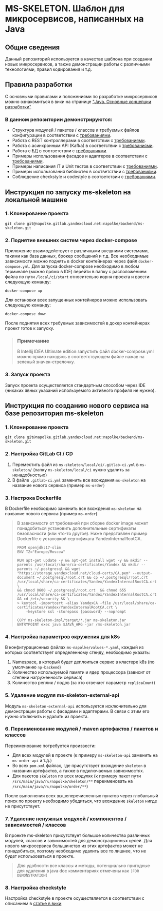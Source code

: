 # MS-SKELETON. Шаблон для микросервисов, написанных на Java

## Общие сведения

Данный репозиторий используется в качестве шаблона при создании новых микросервисов,
а также демонстрации работы с различными технологиями, правил кодирования и т.д.

## Правила разработки 

С основными правилами и положениями по разработке микросервисов можно 
ознакомиться в вики на странице 
["Java. Основные концепции разработки"](https://piin.atlassian.net/wiki/spaces/ARCHI/pages/23396397/Java.)

### В данном репозитории демонстрируются:

- Структура модулей / пакетов / классов и требуемых файлов конфигурации в соответствии с [требованиями](https://piin.atlassian.net/wiki/spaces/ARCHI/pages/11665410).
- Работа с REST контроллерами в соответствии с [требованиями](https://piin.atlassian.net/wiki/spaces/ARCHI/pages/23789595/API+REST).
- Работа с асинхронным API (Kafka) в соответствии с [требованиями](https://piin.atlassian.net/wiki/spaces/ARCHI/pages/23330930/API+kafka).
- Работа с БД в соответствии с [требованиями](https://piin.atlassian.net/wiki/spaces/ARCHI/pages/23396473).
- Примеры использования фасадов и адаптеров в соответствии с [требованиями](https://piin.atlassian.net/wiki/spaces/ARCHI/pages/23756831).
- Примеры написания IT и Unit тестов в соответствии с [требованиями](https://piin.atlassian.net/wiki/spaces/ARCHI/pages/23429171).
- Примеры использования библиотек в соответствии с [требованиями](https://piin.atlassian.net/wiki/spaces/ARCHI/pages/23232576).
- Соблюдение сheckstyle и codestyle в соответствии с [требованиями](https://piin.atlassian.net/wiki/spaces/ARCHI/pages/32473137/Checkstyle).

## Инструкция по запуску ms-skeleton на локальной машине

### 1. Клонирование проекта

    git clone git@napolke.gitlab.yandexcloud.net:napolke/backend/ms-skeleton.git

### 2. Поднятие внешних систем через docker-compose

Приложение взаимодействует с различными внешними системами, такими как база данных,
брокер сообщений и т.д. Все необходимые зависимости можно поднять в docker контейнерах
через файл `docker-compose.yml`. Для запуска docker-compose необходимо в любом
терминале (можно прямо в IDE) перейти в папку с расположением файла по пути `/local/ci/start` относительно
корня проекта и ввести следующую команду:

    docker-compose up

Для остановки всех запущенных контейнеров можно использовать следующую команду:

    docker-compose down

После поднятия всех требуемых зависимостей в докер контейнерах проект готов к запуску.

> ### Примечание
> В Intellij IDEA Ultimate edition запустить файл docker-compose.yml можно прямо
> находясь в соответствующем файле нажав на зеленый значек-стрелочку.

### 3. Запуск проекта

Запуск проекта осуществляется стандартным способом через IDE (никаких явных указаний
используемого активного профиля не нужно).

## Инструкция по созданию нового сервиса на базе репозитория ms-skeleton 

### 1. Клонирование проекта

    git clone git@napolke.gitlab.yandexcloud.net:napolke/backend/ms-skeleton.git

### 2. Настройка GitLab CI / CD

1. Переместить файл из `ms-skeleton/local/ci/.gitlab-ci.yml` в `ms-skeleton/`
(папку `ms-skeleton/local/ci` нужно удалить за ненадобностью)
2. В файле `.gitlab-ci.yml` заменить все вхождения `ms-skeleton` на название нового сервиса (пример `ms-order`)

### 3. Настрока Dockerfile
В Dockerfile необходимо заменить все вхождения `ms-skeleton` на название нового сервиса (пример `ms-order`)

>В зависимости от требований при сборке docker image может понадобиться установить дополнительные
>сертификаты безопасности (или что-то другое). Ниже представлен пример Dockerfile c установкой сертификата YandexInternalRootCA.
>```
>FROM openjdk:17-slim
>ENV TZ="Europe/Moscow"
>
>RUN apt-get update -y && apt-get install wget -y && mkdir --parents /usr/local/share/ca-certificates/Yandex && mkdir --parents ~/.postgresql && wget "https://storage.yandexcloud.net/cloud-certs/CA.pem" --output-document ~/.postgresql/root.crt && cp ~/.postgresql/root.crt /usr/local/share/ca-certificates/Yandex/YandexInternalRootCA.crt \
> && chmod 0600 ~/.postgresql/root.crt  && chmod 655 /usr/local/share/ca-certificates/Yandex/YandexInternalRootCA.crt && cd /etc/security && \
>> keytool -importcert -alias YandexCA -file /usr/local/share/ca-certificates/Yandex/YandexInternalRootCA.crt \
>     -keystore ssl -storepass {password} --noprompt
>
>COPY ms-skeleton-impl/target/*.jar ms-skeleton.jar
>ENTRYPOINT exec java $JAVA_ARG -jar /ms-skeleton.jar
>```

### 4. Настройка параметров окружения для k8s

В конфигурационных файлах `ms-napolke/values-*.yaml`, каждый из которых 
соответствует определенному стенду, необходимо указать:

1. Namespace, в который будет деплоиться сервис в кластере k8s (по умолчанию `np-backend`)
2. Количество используемой памяти и ядер процессора (зависит от степени нагруженности сервиса)
3. Количество реплик / подов (за это отвечает параметр `replicaCount`)

### 5. Удаление модуля ms-skeleton-external-api
Модуль `ms-skeleton-external-api` используется исключительно для демонстрации работы 
с фасадами и адаптерами. В связи с этим его нужно отключить и удалить из проекта.

### 6. Переименование модулей / mavеn артефактов / пакетов и классов

Переименование потребуется произвести:
- Для всех модулей в проекте (к примеру `ms-skeleton-api` заменить на `ms-order-api` и т.д.)
- Во всех `pom.xml` файлах, где присутствует вхождение `skeleton` в названии артефактов, а также в подключаемых зависимостях.
- Для пакетов `skeleton` по всех модулях (к примеру пакет пути `/srs/main/java/ru/napolke/skeleton/**` переименовать на `/src/main/java/ru/napolke/order/**`)

После выполнения всех вышеперечисленных пунктов через глобальный поиск по проекту
необходимо убедиться, что вхождение `skeleton` нигде не присутствует.

### 7. Удаление ненужных модулей / компонентов / зависимостей / классов

В проекте ms-skeleton присутствует большое количество различных модулей, классов 
и зависимостей для демонстрационных целей. Для нового микросервиса большинство из
этих артефактов может не понадобиться, поэтому необходимо удалить все то лишнее,
что не будет использоваться в проекте.

> Для удобности все классы и методы, потенциально пригодные для удаления
> в java doc комментариях отмечены как `(FOR DEMONSTRATION)`

### 8. Настройка checkstyle

Настройка checkstyle в проекте осуществляется в соответствии с описанием в [статье в вики](https://napolke.gitlab.yandexcloud.net/napolke/wiki/-/wikis/backend/java/codequality)

